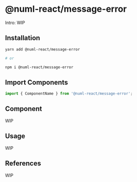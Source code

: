 # @numl-react/message-error

Intro: WIP

## Installation

```sh
yarn add @numl-react/message-error

# or

npm i @numl-react/message-error
```

## Import Components

```jsx
import { ComponentName } from '@numl-react/message-error';
```

## Component

WIP

## Usage

WIP

## References

WIP
